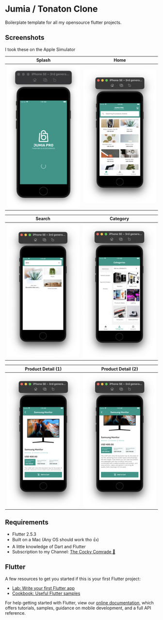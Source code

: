 # Jumia / Tonaton Clone

Boilerplate template for all my opensource flutter projects.

## Screenshots

I took these on the Apple Simulator

| Splash                                      | Home                                        |
| ------------------------------------------- | ------------------------------------------- |
| <img src="./screenshots/1.png" width="300"> | <img src="./screenshots/2.png" width="300"> |

| Search                                      | Category                                    |
| ------------------------------------------- | ------------------------------------------- |
| <img src="./screenshots/3.png" width="300"> | <img src="./screenshots/4.png" width="300"> |

| Product Detail (1)                          | Product Detail (2)                          |
| ------------------------------------------- | ------------------------------------------- |
| <img src="./screenshots/5.png" width="300"> | <img src="./screenshots/6.png" width="300"> |

## Requirements

- Flutter 2.5.3
- Built on a Mac (Any OS should work tho 👍)
- A little knowledge of Dart and Flutter
- Subscription to my Channel: [The Cocky Comrade 🤪]("https://youtube.com/thecockycomrade")

## Flutter

A few resources to get you started if this is your first Flutter project:

- [Lab: Write your first Flutter app](https://flutter.dev/docs/get-started/codelab)
- [Cookbook: Useful Flutter samples](https://flutter.dev/docs/cookbook)

For help getting started with Flutter, view our
[online documentation](https://flutter.dev/docs), which offers tutorials,
samples, guidance on mobile development, and a full API reference.
